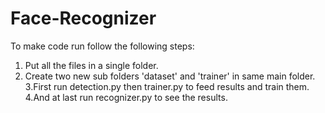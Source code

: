 # Face-Recognizer
To make code run follow the following steps:
1. Put all the files in a single folder.
2. Create two new sub folders 'dataset' and 'trainer' in same main folder.
3.First run detection.py then trainer.py to feed results and train them.
4.And at last run recognizer.py to see the results.
